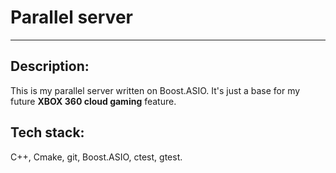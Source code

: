 # Parallel server
---
## Description:
This is my parallel server written on Boost.ASIO. It's just a base for my future **XBOX 360 cloud gaming** feature.

## Tech stack:
C++, Cmake, git, Boost.ASIO, ctest, gtest.
